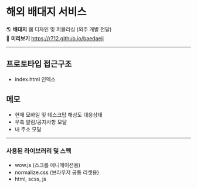 해외 배대지 서비스
=============
🌎 **배대지** 웹 디자인 및 퍼블리싱 (외주 개발 전달)  
🥦 **미리보기** <https://r712.github.io/baedaeji>

***

## 프로토타입 접근구조
- index.html 인덱스

## 메모
- 현재 모바일 및 데스크탑 해상도 대응상태
- 우측 알림/공지사항 모달
- 내 주소 모달

***

### 사용된 라이브러리 및 스펙
- wow.js (스크롤 애니메이션용)
- normalize.css (브라우저 공통 리셋용)
- html, scss, js
